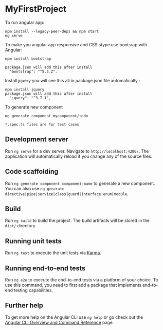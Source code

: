 # MyFirstProject

To run angular app:

	npm install --legacy-peer-deps && npm start
	ng serve

To make you angular app responsive and CSS stype use bootsrap with Angular:
 
	npm install bootstrap

    package.json will add this after install
      "bootstrap": "^5.3.2",
  
	
Install jquery you will see this all in package.json file automatically :

	npm install jquery	
    package.json will add this after install
      "jquery": "^3.7.1",

 To generate new component      

    ng generate component mycomponent/todo

    *.spec.ts files are for test cases

## Development server

Run `ng serve` for a dev server. Navigate to `http://localhost:4200/`. The application will automatically reload if you change any of the source files.

## Code scaffolding

Run `ng generate component component-name` to generate a new component. You can also use `ng generate directive|pipe|service|class|guard|interface|enum|module`.

## Build

Run `ng build` to build the project. The build artifacts will be stored in the `dist/` directory.

## Running unit tests

Run `ng test` to execute the unit tests via [Karma](https://karma-runner.github.io).

## Running end-to-end tests

Run `ng e2e` to execute the end-to-end tests via a platform of your choice. To use this command, you need to first add a package that implements end-to-end testing capabilities.

## Further help

To get more help on the Angular CLI use `ng help` or go check out the [Angular CLI Overview and Command Reference](https://angular.io/cli) page.
